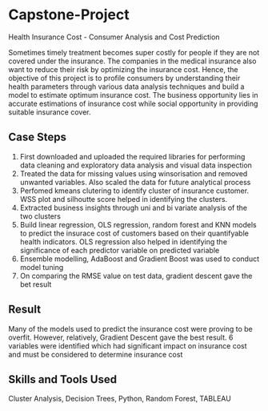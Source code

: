 # Capstone-Project

Health Insurance Cost - Consumer Analysis and Cost Prediction

Sometimes timely treatment becomes super costly for people if they are not covered under the insurance. The companies in the medical insurance also want to reduce their risk by optimizing the insurance cost. Hence, the objective of this project is to profile consumers by understanding their health parameters through various data analysis techniques and build a model to estimate optimum insurance cost.  The business opportunity lies in accurate estimations of insurance cost while social opportunity in providing suitable insurance cover. 




## Case Steps
1. First downloaded and uploaded the required libraries for performing data cleaning and exploratory data analysis and visual data inspection
2. Treated the data for missing values using winsorisation and removed unwanted variables. Also scaled the data for future analytical process
3. Perfomed kmeans clutering to identify cluster of insurance customer. WSS plot and silhoutte score helped in identifying the clusters. 
3. Extracted business insights through uni and bi variate analysis of the two clusters
4. Build linear regression, OLS regression, random forest and KNN models to predict the insurace cost of customers based on their quantifyable health indicators. OLS regression also helped in identifying the significance of each 
predictor variable on predicted variable 
5. Ensemble modelling, AdaBoost and Gradient Boost was used to conduct model tuning
6. On comparing the RMSE value on test data, gradient descent gave the bet result

## Result
Many of the models used to predict the insurance cost were proving to be overfit. However, relatively, Gradient Descent gave the best result. 
6 variables were identified which had significant impact on insurance cost and must be considered to determine insurance cost 

## Skills and Tools Used

Cluster Analysis, Decision Trees, Python, Random Forest, TABLEAU
